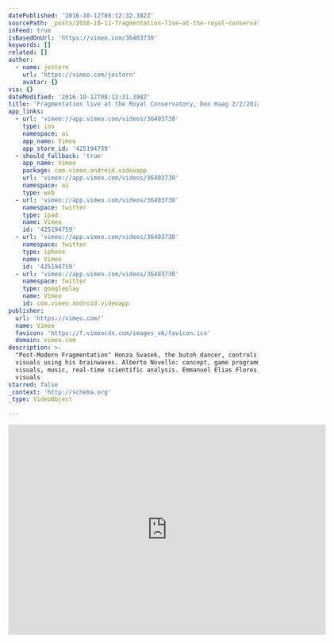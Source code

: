 ```yaml
---
datePublished: '2016-10-12T08:12:32.302Z'
sourcePath: _posts/2016-10-11-fragmentation-live-at-the-royal-conservatory-den-haag-222.md
inFeed: true
isBasedOnUrl: 'https://vimeo.com/36403730'
keywords: []
related: []
author:
  - name: jestern
    url: 'https://vimeo.com/jestern'
    avatar: {}
via: {}
dateModified: '2016-10-12T08:12:31.398Z'
title: 'Fragmentation live at the Royal Conservatory, Den Haag 2/2/2012'
app_links:
  - url: 'vimeo://app.vimeo.com/videos/36403730'
    type: ios
    namespace: ai
    app_name: Vimeo
    app_store_id: '425194759'
  - should_fallback: 'true'
    app_name: Vimeo
    package: com.vimeo.android.videoapp
    url: 'vimeo://app.vimeo.com/videos/36403730'
    namespace: ai
    type: web
  - url: 'vimeo://app.vimeo.com/videos/36403730'
    namespace: twitter
    type: ipad
    name: Vimeo
    id: '425194759'
  - url: 'vimeo://app.vimeo.com/videos/36403730'
    namespace: twitter
    type: iphone
    name: Vimeo
    id: '425194759'
  - url: 'vimeo://app.vimeo.com/videos/36403730'
    namespace: twitter
    type: googleplay
    name: Vimeo
    id: com.vimeo.android.videoapp
publisher:
  url: 'https://vimeo.com/'
  name: Vimeo
  favicon: 'https://f.vimeocdn.com/images_v6/favicon.ico'
  domain: vimeo.com
description: >-
  "Post-Modern Fragmentation" Honza Svasek, the butoh dancer, controls sound and
  visuals using his brainwaves. Alberto Novello: concept, game programming, data
  visuals, music, real-time scientific analysis. Emmanuel Elias Flores, frontal
  visuals
starred: false
_context: 'http://schema.org'
_type: VideoObject

---
```

<iframe src="https://cdn.embedly.com/widgets/media.html?src=https%3A%2F%2Fplayer.vimeo.com%2Fvideo%2F36403730&amp;url=https%3A%2F%2Fvimeo.com%2F36403730&amp;image=https%3A%2F%2Fi.vimeocdn.com%2Fvideo%2F249672236_640.jpg&amp;key=b7d04c9b404c499eba89ee7072e1c4f7&amp;type=text%2Fhtml&amp;schema=vimeo" width="640" height="424" scrolling="no" frameborder="0" allowfullscreen="" style=""></iframe>